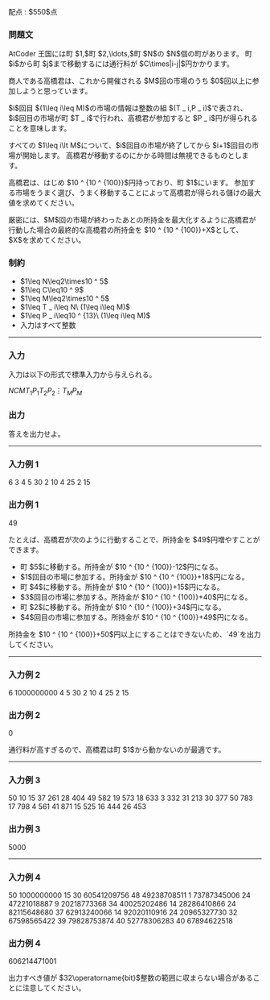 
<div>

<span>

<span>

<p>
配点 : $550$点
</p>

<div>

<section>

### **問題文**

<p>
AtCoder 王国には町 $1,$町 $2,\ldots,$町 $N$の $N$個の町があります。
町 $i$から町 $j$まで移動するには通行料が $C\times|i-j|$円かかります。
</p>

<p>
商人である高橋君は、これから開催される $M$回の市場のうち $0$回以上に参加しようと思っています。
</p>

<p>
$i$回目 $(1\leq i\leq M)$の市場の情報は整数の組 $(T _ i,P _ i)$で表され、$i$回目の市場が町 $T _ i$で行われ、高橋君が参加すると $P _ i$円が得られることを意味します。
</p>

<p>
すべての $1\leq i\lt M$について、$i$回目の市場が終了してから $i+1$回目の市場が開始します。
高橋君が移動するのにかかる時間は無視できるものとします。
</p>

<p>
高橋君は、はじめ $10 ^ {10 ^ {100}}$円持っており、町 $1$にいます。
参加する市場をうまく選び、うまく移動することによって高橋君が得られる儲けの最大値を求めてください。
</p>

<p>
厳密には、$M$回の市場が終わったあとの所持金を最大化するように高橋君が行動した場合の最終的な高橋君の所持金を $10 ^ {10 ^ {100}}+X$として、$X$を求めてください。
</p>

</section>

</div>

<div>

<section>

### **制約**

<ul>

<li>
$1\leq N\leq2\times10 ^ 5$
</li>

<li>
$1\leq C\leq10 ^ 9$
</li>

<li>
$1\leq M\leq2\times10 ^ 5$
</li>

<li>
$1\leq T _ i\leq N\ (1\leq i\leq M)$
</li>

<li>
$1\leq P _ i\leq10 ^ {13}\ (1\leq i\leq M)$
</li>

<li>
入力はすべて整数
</li>

</ul>

</section>

</div>

---

<div>

<div>

<section>

### **入力**

<p>
入力は以下の形式で標準入力から与えられる。
</p>

<div>

$N$$C$$M$$T _ 1$$P _ 1$$T _ 2$$P _ 2$$\vdots$$T _ M$$P _ M$
</div>

</section>

</div>

<div>

<section>

### **出力**

<p>
答えを出力せよ。
</p>

</section>

</div>

</div>

---

<div>

<section>

### **入力例 1**

<div>

6 3
4
5 30
2 10
4 25
2 15

</div>

</section>

</div>

<div>

<section>

### **出力例 1**

<div>

49

</div>

<p>
たとえば、高橋君が次のように行動することで、所持金を $49$円増やすことができます。
</p>

<ul>

<li>
町 $5$に移動する。所持金が $10 ^ {10 ^ {100}}-12$円になる。
</li>

<li>
$1$回目の市場に参加する。所持金が $10 ^ {10 ^ {100}}+18$円になる。
</li>

<li>
町 $4$に移動する。所持金が $10 ^ {10 ^ {100}}+15$円になる。
</li>

<li>
$3$回目の市場に参加する。所持金が $10 ^ {10 ^ {100}}+40$円になる。
</li>

<li>
町 $2$に移動する。所持金が $10 ^ {10 ^ {100}}+34$円になる。
</li>

<li>
$4$回目の市場に参加する。所持金が $10 ^ {10 ^ {100}}+49$円になる。
</li>

</ul>

<p>
所持金を $10 ^ {10 ^ {100}}+50$円以上にすることはできないため、`49`を出力してください。
</p>

</section>

</div>

---

<div>

<section>

### **入力例 2**

<div>

6 1000000000
4
5 30
2 10
4 25
2 15

</div>

</section>

</div>

<div>

<section>

### **出力例 2**

<div>

0

</div>

<p>
通行料が高すぎるので、高橋君は町 $1$から動かないのが最適です。
</p>

</section>

</div>

---

<div>

<section>

### **入力例 3**

<div>

50 10
15
37 261
28 404
49 582
19 573
18 633
3 332
31 213
30 377
50 783
17 798
4 561
41 871
15 525
16 444
26 453

</div>

</section>

</div>

<div>

<section>

### **出力例 3**

<div>

5000

</div>

</section>

</div>

---

<div>

<section>

### **入力例 4**

<div>

50 1000000000
15
30 60541209756
48 49238708511
1 73787345006
24 47221018887
9 20218773368
34 40025202486
14 28286410866
24 82115648680
37 62913240066
14 92020110916
24 20965327730
32 67598565422
39 79828753874
40 52778306283
40 67894622518

</div>

</section>

</div>

<div>

<section>

### **出力例 4**

<div>

606214471001

</div>

<p>
出力すべき値が $32\operatorname{bit}$整数の範囲に収まらない場合があることに注意してください。
</p>

</section>

</div>

</span>

</span>

</div>
